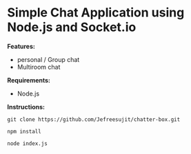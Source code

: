 # Simple Chat Application using Node.js and Socket.io #


**Features:**

*  personal / Group chat
*  Multiroom chat 

**Requirements:**

*  Node.js

**Instructions:**


```
git clone https://github.com/Jefreesujit/chatter-box.git
```

```
npm install
```

```
node index.js
```
